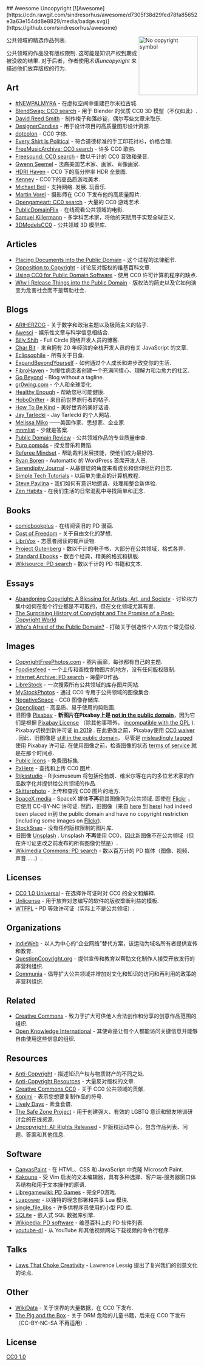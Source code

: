 <div class="github-widget" data-repo="johnjago/awesome-uncopyright"></div>
## Awesome Uncopyright [![Awesome](https://cdn.rawgit.com/sindresorhus/awesome/d7305f38d29fed78fa85652e3a63e154dd8e8829/media/badge.svg)](https://github.com/sindresorhus/awesome)

[<img src="https://upload.wikimedia.org/wikipedia/commons/6/62/PD-icon.svg" alt="No copyright symbol" align="right" width="155">](http://questioncopyright.org/)

公共领域的精选作品列表.

公共领域的作品没有版权限制. 这可能是知识产权到期或被没收的结果. 对于后者，作者使用术语*uncopyright* 来描述他们放弃版权的行为.



## Art

- [#NEWPALMYRA](http://www.newpalmyra.org/) - 在虚拟空间中重建巴尔米拉古城.
- [BlendSwap: CC0 search](https://www.blendswap.com/blends/search?keywords=+&is_fan_art=1&blend_license=CC-0&render_engine=&sort=downloads&direction=desc) - 用于 Blender 的优质 CC0 3D 模型（不仅如此）.
- [David Reed Smith](http://www.davidreedsmith.com/UncopyrightNotice.htm) - 制作梭子和落纱锭，偶尔写些文章来取乐.
- [DesignerCandies](http://designercandies.net/uncopyright/) - 用于设计项目的高质量图形设计资源.
- [dotcolon](http://dotcolon.net/) - CC0 字体.
- [Every Shirt Is Political](https://everyshirtispolitical.com/) - 符合道德标准的手工印花衬衫，价格合理.
- [FreeMusicArchive: CC0 search](http://freemusicarchive.org/search/?adv=1&quicksearch=&search-genre=Genres&duration_from=&duration_to=&music-filter-public-domain=1) - 许多 CC0 歌曲.
- [Freesound: CC0 search](https://freesound.org/search/?g=1&q=&f=%20license:%22Creative+Commons+0%22) - 数以千计的 CC0 音效和录音.
- [Gwenn Seemel](http://www.gwennseemel.com/index.php/copyright/) - 法裔美国艺术家、画家、肖像画家.
- [HDRI Haven](https://hdrihaven.com/) - CC0 下的高分辨率 HDR 全景图.
- [Kenney](https://www.kenney.nl/assets) - CC0下的高品质游戏美术.
- [Michael Beil](http://michaelbeil.com/uncopyright)  - 支持网络. 发展. 玩音乐.
- [Martin Vorel](https://libreshot.com/) - 摄影师在 CC0 下发布他的高质量照片.
- [Opengameart: CC0 search](https://opengameart.org/art-search-advanced?keys=&title=&field_art_tags_tid_op=or&field_art_tags_tid=&name=&field_art_type_tid%5B%5D=9&field_art_type_tid%5B%5D=10&field_art_type_tid%5B%5D=7273&field_art_type_tid%5B%5D=14&field_art_type_tid%5B%5D=12&field_art_type_tid%5B%5D=13&field_art_type_tid%5B%5D=11&field_art_licenses_tid%5B%5D=4&sort_by=count&sort_order=DESC&items_per_page=24&Collection=) - 大量的 CC0 游戏艺术.
- [PublicDomainFlix](http://publicdomainflix.com/index.html) - 在线观看公共领域的电影.
- [Samuel Killermann](https://www.samuelkillermann.com/) - 多学科艺术家，将他的天赋用于实现全球正义.
- [3DModelsCC0](https://www.3dmodelscc0.com/) - 公共领域 3D 模型库.

## Articles

- [Placing Documents into the Public Domain](https://cr.yp.to/publicdomain.html) - 这个过程的法律细节.
- [Opposition to Copyright](https://en.wikipedia.org/wiki/Opposition_to_copyright) - 讨论反对版权的​​维基百科文章.
- [Using CC0 for Public Domain Software](https://creativecommons.org/2011/04/15/using-cc0-for-public-domain-software/) - 使用 CC0 许可计算机程序的缺点.
- [Why I Release Things into the Public Domain](https://alexcabal.com/why-i-release-things-into-the-public-domain) - 版权法的简史以及它如何演变为危害社会而不是帮助社会.

## Blogs

- [ARIHERZOG](http://ariherzog.com/) - 关于数字和政治主题以及极简主义的帖子.
- [Awesci](http://awesci.com/uncopyright/) - 娱乐性文章与科学信息相结合.
- [Billy Shih](http://www.billyshih.com/uncopyright/) - Full Circle 网络开发人员的博客.
- [Char Bit](http://charb.it/uncopyright/) - 来自拥有 20 年经验的全栈开发人员的有关 JavaScript 的文章.
- [Eclipsophile](http://eclipsophile.com/) - 所有关于日食.
- [ExpandBeyondYourself](http://www.expandbeyondyourself.com/uncopyright/) - 如何通过个人成长和进步改变你的生活.
- [FibroHaven](http://www.fibrohaven.com/uncopyright/) - 为慢性病患者创建一个充满同情心、理解力和治愈力的社区.
- [Go Beyond](http://go-beyond.org/) - Blog without a tagline.
- [gr0wing.com](http://www.gr0wing.com/uncopyright/) - 个人和全球变化.
- [Healthy Enough](http://healthyenough.net/) - 帮助您尽可能健康.
- [HoboDrifter](http://www.hobodrifter.com/uncopyright/) - 来自前世界旅行者的帖子.
- [How To Be Kind](http://www.howtobekind.info/uncopyright/) - 美好世界的美好话语.
- [Jay Tarlecki](http://jaytarlecki.com/uncopyright/attribution/) - Jay Tarlecki 的个人网站.
- [Melissa Miko](http://www.melissamiko.com/uncopyright/) ——美国作家、思想家、企业家.
- [mnmlist](http://mnmlist.com/uncopyright/) - 少就是答案.
- [Public Domain Review](http://publicdomainreview.org) - 公共领域作品的专业质量审查.
- [Puro compás](http://www.stafforini.com/tango/uncopyright/) - 探戈音乐和舞蹈.
- [Referee Mindset](http://refereemindset.com/uncopyright) - 帮助裁判发展技能，使他们成为最好的.
- [Ryan Boren](https://boren.blog/uncopyright/) - Automattic 的 WordPress 首席开发人员.
- [Serendipity Journal](https://dugmugg.wordpress.com/uncopyright/) - 从基督徒的角度来看成长和信仰经历的日志.
- [Simple Tech Tutorials](https://simpletechtutorials.blogspot.com/p/uncopyright.html) - 以简单为重点的计算机教程.
- [Steve Pavlina](http://www.stevepavlina.com/uncopyright-notice/) - 我们如何有意识地邀请、处理和整合新体验.
- [Zen Habits](https://zenhabits.net/uncopyright/) - 在我们生活的日常混乱中寻找简单和正念.

## Books

- [comicbookplus](http://comicbookplus.com/) - 在线阅读旧的 PD 漫画.
- [Cost of Freedom](http://costoffreedom.cc/) - 关于自由文化的梦想.
- [LibriVox](https://librivox.org/) - 志愿者阅读的有声读物.
- [Project Gutenberg](https://www.gutenberg.org/) - 数以千计的电子书，大部分在公共领域，格式各异.
- [Standard Ebooks](https://standardebooks.org/) - 数百个经典，精美的格式和排版.
- [Wikisource: PD search](https://en.wikisource.org/w/index.php?search=incategory%3A%22cc-zero%7CPD-old%7CPD-old-70-1923%E2%80%8E%22&title=Special%3ASearch&profile=advanced&fulltext=1&advancedSearch-current=%7B%22namespaces%22%3A%5B100%2C102%2C106%2C114%2C0%5D%7D&ns100=1&ns102=1&ns106=1&ns114=1&ns0=1) - 数以千计的 PD 书籍和文本.

## Essays

- [Abandoning Copyright: A Blessing for Artists, Art, and Society](http://www.culturelink.org/news/members/2005/members2005-011.html) - 讨论权力集中如何在每个行业都是不可取的，但在文化领域尤其有害.
- [The Surprising History of Copyright and The Promise of a Post-Copyright World](https://questioncopyright.org/promise)
- [Who's Afraid of the Public Domain?](https://stpeter.im/writings/essays/publicdomain.html) - 打破关于创造性个人的五个常见假设.

## Images

- [CopyrightFreePhotos.com](http://www.copyrightfreephotos.com/) - 照片画廊，每张都有自己的主题.
- [Foodiesfeed](https://www.foodiesfeed.com/license/) - 一个上传和查找食物图片的地方，没有任何版权限制.
- [Internet Archive: PD search](https://archive.org/search.php?query=possible-copyright-status%3A%28NOT_IN_COPYRIGHT%29%20OR%20licenseurl%3A%28%22http%3A%2F%2Fcreativecommons.org%2Fpublicdomain%2Fmark%2F1.0%2F%22%29%20OR%20licenseurl%3A%28%22https%3A%2F%2Fcreativecommons.org%2Fpublicdomain%2Fzero%2F1.0%2F%22%29) - 海量PD作品.
- [LibreStock](http://librestock.com/) - 一次搜索所有公共领域的库存图片网站.
- [MyStockPhotos](https://mystock.themeisle.com/license/) - 通过 CC0 专用于公共领域的图像集合.
- [NegativeSpace](https://negativespace.co/license/) - CC0 图像存储库.
- [Openclipart](https://openclipart.org/share) - 高品质、易于使用的剪贴画.
- 旧图像 [Pixabay](https://web.archive.org/web/20190108204845/https://pixabay.com/en/service/terms/) - **新图片在Pixabay上是 [not in the public domain](https://opengameart.org/forumtopic/warning-pixabay-has-changed-the-license-not-compatible-with-cc-or-gpl-anymore)**，因为它们是根据 [Pixabay License](https://pixabay.com/service/license/) （除其他事项外， [incompatible with the GPL](https://make.wordpress.org/themes/2019/01/13/pixabay-images-are-not-allowed/) ).  Pixabay切换到新许可证 [in 2019](https://pixabay.com/forum/official-pixabay-news-2/the-pixabay-license-7823/) . 在此更改之前，Pixabay使用 [CC0 waiver](https://web.archive.org/web/20190108204845/https://pixabay.com/en/service/terms/) . 因此，旧图像是 [still in the public domain](https://pixabay.com/it/forum/official-pixabay-news-2/the-pixabay-license-7823/?pagi=4)， 尽管是 [misleadingly tagged](https://pixabay.com/it/forum/official-pixabay-news-2/the-pixabay-license-7823/?pagi=4) 使用 Pixabay 许可证. 在使用图像之前，检查图像的状态 [terms of service](https://pixabay.com/service/) 就是在那个时间点.
- [Public Icons](https://publicicons.lllllllllllllllll.com/) - 免费图标集.
- [PxHere](https://pxhere.com/it/license) - 查找和上传 CC0 图片.
- [Rijksstudio](https://www.rijksmuseum.nl/en/rijksstudio) - Rijksmuseum 将包括伦勃朗、维米尔等在内的多位艺术家的作品数字化并提供给公共领域的作品.
- [Skitterphoto](https://skitterphoto.com/license) - 上传和查找 CC0 图片的地方.
- [SpaceX media](https://www.spacex.com/media)  - SpaceX 媒体**不再**将其图像列为公共领域. 即使在 [Flickr](https://web.archive.org/web/20170412063800/https://www.flickr.com/pho到s/spacex/16787988882/) ，它使用 CC-BY-NC 许可证. 然而，旧图像（来自 [here](http://web.archive.org/web/20150328140645/http://www.spacex.com/media) 到 [here](http://web.archive.org/web/20191122175115/https://www.spacex.com/media)) had indeed been placed in到 the public domain and have no copyright restriction (including some images on [Flickr](https://web.archive.org/web/20170412063800/https://www.flickr.com/pho到s/spacex/16787988882/)).
- [StockSnap](https://stocksnap.io/license) - 没有任何版权限制的图片库.
- 旧图像 [Unsplash](https://unsplash.com/) .  Unsplash **不再**使用 CC0，因此新图像不在公共领域（但在许可证更改之前发布的所有图像仍然是）.
- [Wikimedia Commons: PD search](https://commons.wikimedia.org/w/index.php?search=filetype%3Aimage+incategory%3A%22cc-zero%7CPD-user%7CCC-PD-Mark%7CPD-Art+%28PD-old%29%7CPD-Art+%28PD-old-100%29%7CPD-Art+%28PD-old+default%29%7CPD-Art+%28PD-old-100-1923%29%7CPD-Art+%28PD-old-70-1923%29%7CLibrary+of+Congress-no+known+copyright+restrictions%7Cpublic+domain%22&title=Special%3ASearch&go=Go) - 数以百万计的 PD 媒体（图像、视频、声音……）.

## Licenses

- [CC0 1.0 Universal](https://choosealicense.com/licenses/cc0-1.0/) - 在选择许可证时对 CC0 的全文和解释.
- [Unlicense](http://unlicense.org/) - 用于放弃对您编写的软件的版权垄断利益的模板.
- [WTFPL](http://www.wtfpl.net/) - PD 等效许可证（实际上不是公共领域）.

## Organizations

- [IndieWeb](https://indieweb.org/IndieWebCamp:Copyrights) - 以人为中心的“企业网络”替代方案，该运动为域名所有者提供宣传和教育.
- [QuestionCopyright.org](http://questioncopyright.org/) - 提供宣传和教育以帮助文化制作人接受开放发行的非营利组织.
- [Communia](https://www.communia-association.org/) - 倡导扩大公共领域并增加对文化和知识的访问和再利用的政策的非营利组织.

## Related

- [Creative Commons](https://creativecommons.org/) - 致力于扩大可供他人合法创作和分享的创意作品范围的组织.
- [Open Knowledge International](https://okfn.org/) - 其使命是让每个人都能访问关键信息并能够自由使用这些信息的组织.

## Resources

- [Anti-Copyright](https://www.anticopyright.com/) - 描述知识产权与物质财产的不同之处.
- [Anti-Copyright Resources](http://praxeology.net/anticopyright.htm) - 大量反对版权的​​文章.
- [Creative Commons CC0](https://creativecommons.org/share-your-work/public-domain/cc0/) - 关于 CC0 公共领域的贡献.
- [Kopimi](http://kopimi.com/) - 表示您想要复制作品的符号.
- [Lively Days](http://livelydays.com/) - 素食食谱.
- [The Safe Zone Project](https://thesafezoneproject.com/help/uncopyright/) - 用于创建强大、有效的 LGBTQ 意识和盟友培训研讨会的在线资源.
- [Uncopyright: All Rights Released](http://uncopyright.org/) - 非版权运动中心，包含作品列表、问题、答案和其他信息.

## Software

- [CanvasPaint](http://sigilmaster.com/) - 在 HTML、CSS 和 JavaScript 中克隆 Microsoft Paint.
- [Kakoune](https://github.com/mawww/kakoune/blob/master/UNLICENSE) - 受 Vim 启发的文本编辑器，具有多种选择、客户端-服务器窗口体系结构和用于文本操作的原语.
- [Libregamewiki: PD Games](https://archive.org/search.php?query=possible-copyright-status%3A%28NOT_IN_COPYRIGHT%29%20OR%20licenseurl%3A%28%22http%3A%2F%2Fcreativecommons.org%2Fpublicdomain%2Fmark%2F1.0%2F%22%29%20OR%20licenseurl%3A%28%22https%3A%2F%2Fcreativecommons.org%2Fpublicdomain%2Fzero%2F1.0%2F%22%29) - 完全PD游戏.
- [Luapower](https://luapower.com/) - 以独特的理念部署和共享 Lua 模块.
- [single_file_libs](https://github.com/nothings/single_file_libs) - 许多供程序员使用的小型 PD 库.
- [SQLite](https://sqlite.org/copyright.html) - 嵌入式 SQL 数据库引擎.
- [Wikipedia: PD software](https://en.wikipedia.org/wiki/Category:Public-domain_software_with_source_code) - 维基百科上的 PD 软件列表.
- [youtube-dl](https://rg3.github.io/youtube-dl/about.html) - 从 YouTube 和其他视频网站下载视频的命令行程序.

## Talks

- [Laws That Choke Creativity](https://www.youtube.com/watch?v=7Q25-S7jzgs) - Lawrence Lessig 提出了复兴我们的创意文化的论点.

## Other

- [WikiData](https://www.wikidata.org/wiki/Wikidata:Main_Page) - 关于世界的大量数据，在 CC0 下发布.
- [The Pig and the Box](https://en.wikisource.org/wiki/The_Pig_and_the_Box) - 关于 DRM 危险的儿童书籍，后来在 CC0 下发布（CC-BY-NC-SA 不再适用）.

## License

[CC0 1.0](https://creativecommons.org/publicdomain/zero/1.0/)
